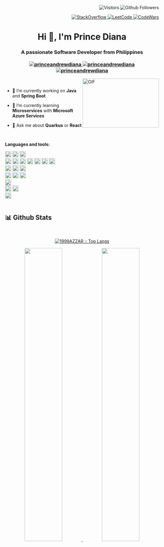 
<p align="right"> 
  <img src="https://visitor-badge.laobi.icu/badge?page_id=princeandrewdiana" alt="Visitors" />
  <img src="https://img.shields.io/github/followers/princeandrewdiana?label=Follow&style=social" alt="Github Followers" />
</p>

<p align="right"> 
  <a href="https://stackoverflow.com/users/10616157/prince-diana" target="_blank">
    <img alt="StackOverflow"
    src="https://stackoverflow-badge.vercel.app/?userID=10616157" />
  </a>
  <a href="https://leetcode.com/princeandrewdiana" target="_blank">
    <img alt="LeetCode"
    src="https://img.shields.io/badge/dynamic/json?style=flat-square&labelColor=black&color=%23ffa116&label=Solved&query=solvedOverTotal&url=https%3A%2F%2Fleetcode-badge.vercel.app%2Fapi%2Fusers%2Fprinceandrewdiana&logo=leetcode&logoColor=yellow" />
  </a>
  
  <a href="https://www.codewars.com/users/princeandrewdiana" target="_blank">
    <img alt="CodeWars" src="https://www.codewars.com/users/princeandrewdiana/badges/micro" />
  </a>
</p>

<h1 align="center">Hi 👋, I'm Prince Diana</h1>
<h3 align="center">
  A passionate Software Developer from Philippines
  <br/><br/>
  <a href="https://www.linkedin.com/in/princeandrewdiana/">
    <img src="https://img.shields.io/badge/Linkedin-0077B5?style=for-the-badge&logo=linkedin&logoColor=white" alt="princeandrewdiana" />
  </a>
  <a href="https://princeandrewdiana.github.io/">
    <img src="https://img.shields.io/badge/My Portfolio-222222?style=for-the-badge&logo=GitHub%20Pages&logoColor=white" alt="princeandrewdiana" />
  </a>
  <a href="https://www.credly.com/users/prince-andrew-diana/">
    <img src="https://img.shields.io/badge/My Certificates-005850?style=for-the-badge&logo=credly&logoColor=green" alt="princeandrewdiana" />
  </a>
</h3>
<img align="right" alt="GIF" src="https://github.com/abhisheknaiidu/abhisheknaiidu/blob/master/code.gif?raw=true" width="250" height="160" />
<br />

- 🔭 I’m currently working on **Java** and **Spring Boot**
 
- 🌱 I’m currently learning **Microservices** with **Microsoft Azure Services**
 
- 💬 Ask me about **Quarkus** or **React**

<!-- - 👯 I’m looking to collaborate on **null** -->
<!-- - 🤝 I’m looking for help with **null** -->
<!-- - 👨‍💻 All of my projects are available at [null](null) -->
<!-- - 📝 I regularly write articles on [null](null) -->

<br/>

**Languages and tools:** 

<div>
<code><img height="20" src="https://res.cloudinary.com/practicaldev/image/fetch/s--KR6jSVNe--/c_limit%2Cf_auto%2Cfl_progressive%2Cq_auto%2Cw_880/https://img.shields.io/badge/Java-ED8B00%3Fstyle%3Dfor-the-badge%26logo%3Djava%26logoColor%3Dwhite"></code>
  <code><img height="20" src="https://img.shields.io/badge/JavaScript-323330?style=for-the-badge&logo=javascript&logoColor=F7DF1E"></code>
  <code><img height="20" src="https://img.shields.io/badge/PHP-777BB4?style=for-the-badge&logo=php&logoColor=white"></code>
</div>

<div>
  <code><img height="20" src="https://img.shields.io/badge/React-20232A?style=for-the-badge&logo=react&logoColor=61DAFB"></code>
  <code><img height="20" src="https://img.shields.io/badge/AngularJS-E23237?style=for-the-badge&logo=angularjs&logoColor=white"></code>
  <code><img height="20" src="https://img.shields.io/badge/Angular-DD0031?style=for-the-badge&logo=angular&logoColor=white"></code>
  <code><img height="20" src="https://img.shields.io/badge/HTML5-E34F26?style=for-the-badge&logo=html5&logoColor=white"></code>
  <code><img height="20" src="https://img.shields.io/badge/CSS3-1572B6?style=for-the-badge&logo=css3&logoColor=white"></code>
  <code><img height="20" src="https://res.cloudinary.com/practicaldev/image/fetch/s--yayk2pWn--/c_limit%2Cf_auto%2Cfl_progressive%2Cq_auto%2Cw_880/https://img.shields.io/badge/Material--UI-0081CB%3Fstyle%3Dfor-the-badge%26logo%3Dmaterial-ui%26logoColor%3Dwhite"></code>
  <code><img height="20" src="https://img.shields.io/badge/Tailwind_CSS-38B2AC?style=for-the-badge&logo=tailwind-css&logoColor=white"></code>
</div>

<div>
  <code><img height="20" src="https://img.shields.io/badge/Android-3DDC84?style=for-the-badge&logo=android&logoColor=white"></code>
  <code><img height="20" src="https://img.shields.io/badge/React_Native-20232A?style=for-the-badge&logo=react&logoColor=61DAF"></code>
  <code><img height="20" src="https://img.shields.io/badge/Cordova-35434F?style=for-the-badge&logo=apache-cordova&logoColor=E8E8E8"></code>
</div>

<div>
  <code><img height="20" src="https://img.shields.io/badge/Spring_Boot-F2F4F9?style=for-the-badge&logo=spring-boot"></code>
  <code><img height="20" src="https://img.shields.io/badge/Quarkus-000000?style=for-the-badge&logo=quarkus"></code>
  <code><img height="20" src="https://img.shields.io/badge/Node.js-43853D?style=for-the-badge&logo=node.js&logoColor=white"></code>
</div>

<div>
  <code><img height="20" src="https://img.shields.io/badge/Junit5-25A162?style=for-the-badge&logo=junit5&logoColor=white"></code>
</div>

<div>
  <code><img height="20" src="https://img.shields.io/badge/MongoDB-4EA94B?style=for-the-badge&logo=mongodb&logoColor=white"></code>
  <code><img height="20" src="https://img.shields.io/badge/MySQL-005C84?style=for-the-badge&logo=mysql&logoColor=white"></code>
</div>

<div>
  <code><img height="20" src="https://img.shields.io/badge/microsoft%20azure-0089D6?style=for-the-badge&logo=microsoft-azure&logoColor=white"></code>
</div>

<br/>

<div>
    <h2> 📊 Github Stats</h2>
    <br/>
    <p align="center">
      <a href="https://github.com/princeandrewdiana/">
        <img src="https://github-readme-stats.vercel.app/api/top-langs/?username=princeandrewdiana&langs_count=6&theme=react&layout=compact&hide_border=true" alt="1999AZZAR :: Top Langs" />
      </a>
    </p>
      <p align="center">
        <a href="https://github.com/princeandrewdiana/">
          <img width="49.5%" src="https://github-readme-stats.vercel.app/api?username=princeandrewdiana&show_icons=true&theme=react&hide_border=true" />
          <img width="49.5%" src="https://github-readme-streak-stats.herokuapp.com/?user=princeandrewdiana&theme=react&hide_border=true" />
        </a>
      </p>
     <br/>
</div>
